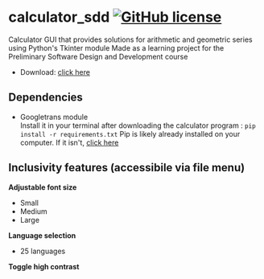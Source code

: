 # calculator_sdd [![GitHub license](https://img.shields.io/badge/license-MIT-blue.svg)](https://github.com/tomasvana10/calculator_sdd/main/LICENSE.md)
 Calculator GUI that provides solutions for arithmetic and geometric series using Python's Tkinter module
 Made as a learning project for the Preliminary Software Design and Development course
 - Download: <a id="raw-url" href="https://github.com/tomasvana10/calculator_sdd/archive/refs/heads/main.zip">click here</a>

 ## Dependencies
 - Googletrans module<br>
 Install it in your terminal after downloading the calculator program : `pip install -r requirements.txt`
 Pip is likely already installed on your computer. If it isn't, <a id="raw-url" href="https://pip.pypa.io/en/stable/installation/">click here</a>
 
 ## Inclusivity features (accessibile via file menu)
**Adjustable font size**
 - Small
 - Medium
 - Large

**Language selection**
- 25 languages

**Toggle high contrast**
